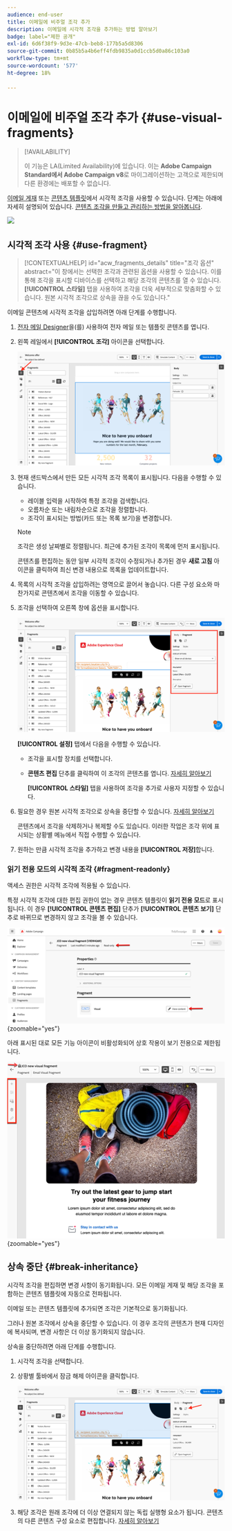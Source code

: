 ```yaml
---
audience: end-user
title: 이메일에 비주얼 조각 추가
description: 이메일에 시각적 조각을 추가하는 방법 알아보기
badge: label="제한 공개"
exl-id: 6d6f38f9-9d3e-47cb-beb8-177b5a5d8306
source-git-commit: 0b85b5a4b6eff4fdb9835a0d1ccb5d0a86c103a0
workflow-type: tm+mt
source-wordcount: '577'
ht-degree: 18%

---
```


# 이메일에 비주얼 조각 추가 {#use-visual-fragments}

>[!AVAILABILITY]
>
>이 기능은 LA(Limited Availability)에 있습니다. 이는 **Adobe Campaign Standard에서 Adobe Campaign v8**&#x200B;로 마이그레이션하는 고객으로 제한되며 다른 환경에는 배포할 수 없습니다.

[이메일 게재](../email/get-started-email-designer.md) 또는 [콘텐츠 템플릿](../email/use-email-templates.md)에서 시각적 조각을 사용할 수 있습니다. 단계는 아래에 자세히 설명되어 있습니다. [콘텐츠 조각을 만들고 관리하는 방법을 알아봅니다](fragments.md).

![](assets/fragments.gif)

## 시각적 조각 사용 {#use-fragment}

>[!CONTEXTUALHELP]
>id="acw_fragments_details"
>title="조각 옵션"
>abstract="이 창에서는 선택한 조각과 관련된 옵션을 사용할 수 있습니다. 이를 통해 조각을 표시할 디바이스를 선택하고 해당 조각의 콘텐츠를 열 수 있습니다. **[!UICONTROL 스타일]** 탭을 사용하여 조각을 더욱 세부적으로 맞춤화할 수 있습니다. 원본 시각적 조각으로 상속을 끊을 수도 있습니다."

<!-- pas vu dans l'UI-->

이메일 콘텐츠에 시각적 조각을 삽입하려면 아래 단계를 수행합니다.

1. [전자 메일 Designer](../email/get-started-email-designer.md)을(를) 사용하여 전자 메일 또는 템플릿 콘텐츠를 엽니다.

1. 왼쪽 레일에서 **[!UICONTROL 조각]** 아이콘을 선택합니다.

   ![](assets/fragments-in-designer.png)

1. 현재 샌드박스에서 만든 모든 시각적 조각 목록이 표시됩니다. 다음을 수행할 수 있습니다.

   * 레이블 입력을 시작하여 특정 조각을 검색합니다.
   * 오름차순 또는 내림차순으로 조각을 정렬합니다.
   * 조각이 표시되는 방법(카드 또는 목록 보기)을 변경합니다.

   >[!NOTE]
   >
   >조각은 생성 날짜별로 정렬됩니다. 최근에 추가된 조각이 목록에 먼저 표시됩니다.

   콘텐츠를 편집하는 동안 일부 시각적 조각이 수정되거나 추가된 경우 **새로 고침** 아이콘을 클릭하여 최신 변경 내용으로 목록을 업데이트합니다.

1. 목록의 시각적 조각을 삽입하려는 영역으로 끌어서 놓습니다. 다른 구성 요소와 마찬가지로 콘텐츠에서 조각을 이동할 수 있습니다.

1. 조각을 선택하여 오른쪽 창에 옵션을 표시합니다.

   ![](assets/fragment-right-pane.png)

   **[!UICONTROL 설정]** 탭에서 다음을 수행할 수 있습니다.

   * 조각을 표시할 장치를 선택합니다.
   * **콘텐츠 편집** 단추를 클릭하여 이 조각의 콘텐츠를 엽니다. [자세히 알아보기](../content/fragments.md#edit-fragments)

     **[!UICONTROL 스타일]** 탭을 사용하여 조각을 추가로 사용자 지정할 수 있습니다.

1. 필요한 경우 원본 시각적 조각으로 상속을 중단할 수 있습니다. [자세히 알아보기](#break-inheritance)

   콘텐츠에서 조각을 삭제하거나 복제할 수도 있습니다. 이러한 작업은 조각 위에 표시되는 상황별 메뉴에서 직접 수행할 수 있습니다.

1. 원하는 만큼 시각적 조각을 추가하고 변경 내용을 **[!UICONTROL 저장]**&#x200B;합니다.

### 읽기 전용 모드의 시각적 조각 {#fragment-readonly}

액세스 권한은 시각적 조각에 적용될 수 있습니다.

특정 시각적 조각에 대한 편집 권한이 없는 경우 콘텐츠 템플릿이 **읽기 전용 모드**&#x200B;로 표시됩니다. 이 경우 **[!UICONTROL 콘텐츠 편집]** 단추가 **[!UICONTROL 콘텐츠 보기]** 단추로 바뀌므로 변경하지 않고 조각을 볼 수 있습니다.

![](assets/fragment-readonly.png){zoomable="yes"}

아래 표시된 대로 모든 기능 아이콘이 비활성화되어 상호 작용이 보기 전용으로 제한됩니다.

![](assets/fragment-readonly-view.png){zoomable="yes"}

## 상속 중단 {#break-inheritance}

시각적 조각을 편집하면 변경 사항이 동기화됩니다. 모든 이메일 게재 및 해당 조각을 포함하는 콘텐츠 템플릿에 자동으로 전파됩니다.

이메일 또는 콘텐츠 템플릿에 추가되면 조각은 기본적으로 동기화됩니다.

그러나 원본 조각에서 상속을 중단할 수 있습니다. 이 경우 조각의 콘텐츠가 현재 디자인에 복사되며, 변경 사항은 더 이상 동기화되지 않습니다.

상속을 중단하려면 아래 단계를 수행합니다.

1. 시각적 조각을 선택합니다.

1. 상황별 툴바에서 잠금 해제 아이콘을 클릭합니다.

   ![](assets/fragment-break-inheritance.png)

1. 해당 조각은 원래 조각에 더 이상 연결되지 않는 독립 실행형 요소가 됩니다. 콘텐츠의 다른 콘텐츠 구성 요소로 편집합니다. [자세히 알아보기](../email/content-components.md)
